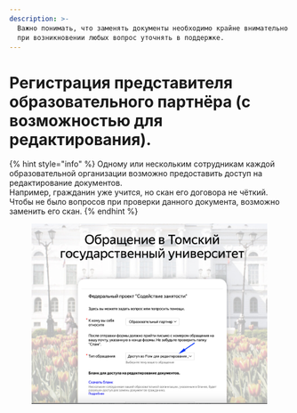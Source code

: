 ```yaml
---
description: >-
  Важно понимать, что заменять документы необходимо крайне внимательно! Просим
  при возникновении любых вопрос уточнять в поддержке.
---
```


# Регистрация представителя образовательного партнёра (с возможностью для редактирования).

{% hint style="info" %}
Одному или нескольким сотрудникам каждой образовательной организации возможно предоставить доступ на редактирование документов.\
Например, гражданин уже учится, но скан его договора не чёткий. Чтобы не было вопросов при проверки данного документа, возможно заменить его скан.
{% endhint %}

<figure><img src="../.gitbook/assets/image (6) (2).png" alt=""><figcaption></figcaption></figure>
